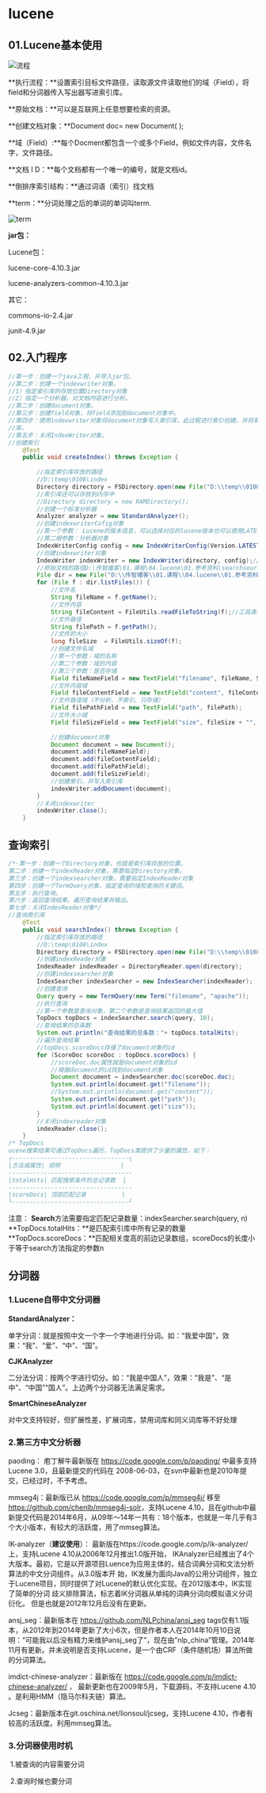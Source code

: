 # lucene

## 01.Lucene基本使用



![流程](C:\Users\Administrator\AppData\Roaming\Typora\typora-user-images\70)

**执行流程：**设置索引目标文件路径，读取源文件读取他们的域（Field），将field和分词器传入写出器写进索引库。

**原始文档：**可以是互联网上任意想要检索的资源。

**创建文档对象：**Document doc= new Document( );

**域（Field）:**每个Docment都包含一个或多个Field，例如文件内容，文件名字，文件路径。

**文档 I D：**每个文档都有一个唯一的编号，就是文档id。

**倒排序索引结构：**通过词语（索引）找文档

**term：**分词处理之后的单词的单词叫term.

![term](C:\Users\Administrator\AppData\Roaming\Typora\typora-user-images\20160527111259428)



**jar包：** 

Lucene包：

lucene-core-4.10.3.jar

lucene-analyzers-common-4.10.3.jar

其它：

commons-io-2.4.jar

junit-4.9.jar

## 02.入门程序

```java
//第一步：创建一个java工程，并导入jar包。
//第二步：创建一个indexwriter对象。
//1）指定索引库的存放位置Directory对象
//2）指定一个分析器，对文档内容进行分析。
//第二步：创建document对象。
//第三步：创建field对象，将field添加到document对象中。
//第四步：使用indexwriter对象将document对象写入索引库，此过程进行索引创建。并将索引和document对象写入索引
//库。
//第五步：关闭IndexWriter对象。
//创建索引
	@Test
	public void createIndex() throws Exception {
		
		//指定索引库存放的路径
		//D:\temp\0108\index
		Directory directory = FSDirectory.open(new File("D:\\temp\\0108\\index"));
		//索引库还可以存放到内存中
		//Directory directory = new RAMDirectory();
		//创建一个标准分析器
		Analyzer analyzer = new StandardAnalyzer();
		//创建indexwriterCofig对象
		//第一个参数： Lucene的版本信息，可以选择对应的lucene版本也可以使用LATEST
		//第二根参数：分析器对象
		IndexWriterConfig config = new IndexWriterConfig(Version.LATEST, analyzer);
		//创建indexwriter对象
		IndexWriter indexWriter = new IndexWriter(directory, config);//将分词器和索引库存放进indexwriter中
		//原始文档的路径D:\传智播客\01.课程\04.lucene\01.参考资料\searchsource
		File dir = new File("D:\\传智播客\\01.课程\\04.lucene\\01.参考资料\\searchsource");
		for (File f : dir.listFiles()) {
			//文件名
			String fileName = f.getName();
			//文件内容
			String fileContent = FileUtils.readFileToString(f);//工具类读内容
			//文件路径
			String filePath = f.getPath();
			//文件的大小
			long fileSize  = FileUtils.sizeOf(f);
			//创建文件名域
			//第一个参数：域的名称
			//第二个参数：域的内容
			//第三个参数：是否存储
			Field fileNameField = new TextField("filename", fileName, Store.YES);
			//文件内容域
			Field fileContentField = new TextField("content", fileContent, Store.YES);
			//文件路径域（不分析、不索引、只存储）
			Field filePathField = new TextField("path", filePath);
			//文件大小域
			Field fileSizeField = new TextField("size", fileSize + "", Store.YES);
			
			//创建document对象
			Document document = new Document();
			document.add(fileNameField);
			document.add(fileContentField);
			document.add(filePathField);
			document.add(fileSizeField);
			//创建索引，并写入索引库
			indexWriter.addDocument(document);
		}
		//关闭indexwriter
		indexWriter.close();
	}
```

## 查询索引

```java
/*-第一步：创建一个Directory对象，也就是索引库存放的位置。
第二步：创建一个indexReader对象，需要指定Directory对象。
第三步：创建一个indexsearcher对象，需要指定IndexReader对象
第四步：创建一个TermQuery对象，指定查询的域和查询的关键词。
第五步：执行查询。
第六步：返回查询结果。遍历查询结果并输出。
第七步：关闭IndexReader对象*/
//查询索引库
	@Test
	public void searchIndex() throws Exception {
		//指定索引库存放的路径
		//D:\temp\0108\index
		Directory directory = FSDirectory.open(new File("D:\\temp\\0108\\index"));
		//创建indexReader对象
		IndexReader indexReader = DirectoryReader.open(directory);
		//创建indexsearcher对象
		IndexSearcher indexSearcher = new IndexSearcher(indexReader);
		//创建查询
		Query query = new TermQuery(new Term("filename", "apache"));
		//执行查询
		//第一个参数是查询对象，第二个参数是查询结果返回的最大值
		TopDocs topDocs = indexSearcher.search(query, 10);
		//查询结果的总条数
		System.out.println("查询结果的总条数："+ topDocs.totalHits);
		//遍历查询结果
		//topDocs.scoreDocs存储了document对象的id
		for (ScoreDoc scoreDoc : topDocs.scoreDocs) {
			//scoreDoc.doc属性就是document对象的id
			//根据document的id找到document对象
			Document document = indexSearcher.doc(scoreDoc.doc);
			System.out.println(document.get("filename"));
			//System.out.println(document.get("content"));
			System.out.println(document.get("path"));
			System.out.println(document.get("size"));
		}
		//关闭indexreader对象
		indexReader.close();
	}
/* TopDocs
ucene搜索结果可通过TopDocs遍历，TopDocs类提供了少量的属性，如下：
┌---------------------------------┐
|方法或属性|	说明				   |
-----------------------------------
|totalHits|	匹配搜索条件的总记录数  |
-----------------------------------
|scoreDocs|	顶部匹配记录			|
└---------------------------------┘
```

注意：
**Search**方法需要指定匹配记录数量：indexSearcher.search(query, n)
**TopDocs.totalHits：**是匹配索引库中所有记录的数量
**TopDocs.scoreDocs：**匹配相关度高的前边记录数组，scoreDocs的长度小于等于search方法指定的参数n

## 分词器

### 1.Lucene自带中文分词器

**StandardAnalyzer：**

单字分词：就是按照中文一个字一个字地进行分词。如：“我爱中国”，效果：“我”、“爱”、“中”、“国”。

**CJKAnalyzer**

二分法分词：按两个字进行切分。如：“我是中国人”，效果：“我是”、“是中”、“中国”“国人”。上边两个分词器无法满足需求。

**SmartChineseAnalyzer**

对中文支持较好，但扩展性差，扩展词库，禁用词库和同义词库等不好处理

### 2.第三方中文分析器

paoding： 庖丁解牛最新版在 <https://code.google.com/p/paoding/> 中最多支持Lucene 3.0，且最新提交的代码在 2008-06-03，在svn中最新也是2010年提交，已经过时，不予考虑。

mmseg4j：最新版已从 <https://code.google.com/p/mmseg4j/> 移至 <https://github.com/chenlb/mmseg4j-solr>，支持Lucene 4.10，且在github中最新提交代码是2014年6月，从09年～14年一共有：18个版本，也就是一年几乎有3个大小版本，有较大的活跃度，用了mmseg算法。

IK-analyzer（**建议使用**）： 最新版在https://code.google.com/p/ik-analyzer/上，支持Lucene 4.10从2006年12月推出1.0版开始， IKAnalyzer已经推出了4个大版本。最初，它是以开源项目Luence为应用主体的，结合词典分词和文法分析算法的中文分词组件。从3.0版本开 始，IK发展为面向Java的公用分词组件，独立于Lucene项目，同时提供了对Lucene的默认优化实现。在2012版本中，IK实现了简单的分词 歧义排除算法，标志着IK分词器从单纯的词典分词向模拟语义分词衍化。 但是也就是2012年12月后没有在更新。

ansj_seg：最新版本在 <https://github.com/NLPchina/ansj_seg> tags仅有1.1版本，从2012年到2014年更新了大小6次，但是作者本人在2014年10月10日说明：“可能我以后没有精力来维护ansj_seg了”，现在由”nlp_china”管理。2014年11月有更新。并未说明是否支持Lucene，是一个由CRF（条件随机场）算法所做的分词算法。

imdict-chinese-analyzer：最新版在 <https://code.google.com/p/imdict-chinese-analyzer/> ， 最新更新也在2009年5月，下载源码，不支持Lucene 4.10 。是利用HMM（隐马尔科夫链）算法。

Jcseg：最新版本在git.oschina.net/lionsoul/jcseg，支持Lucene 4.10，作者有较高的活跃度。利用mmseg算法。

### 3.分词器使用时机

​	1.被查询的内容需要分词

​	2.查询时候也要分词

